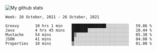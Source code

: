 ![My github stats](https://github-readme-stats.vercel.app/api?username=romvoid95&theme=gruvbox&include_all_commits=true&show_icons=true")

<!--START_SECTION:waka-->
```text
Week: 20 October, 2021 - 26 October, 2021

Groovy       10 hrs 1 min    ███████████████░░░░░░░░░░   59.86 % 
Java         4 hrs 45 mins   ███████░░░░░░░░░░░░░░░░░░   28.44 % 
Mustache     54 mins         █▒░░░░░░░░░░░░░░░░░░░░░░░   05.38 % 
JSON         41 mins         █░░░░░░░░░░░░░░░░░░░░░░░░   04.08 % 
Properties   10 mins         ▒░░░░░░░░░░░░░░░░░░░░░░░░   01.00 % 
```
<!--END_SECTION:waka-->
